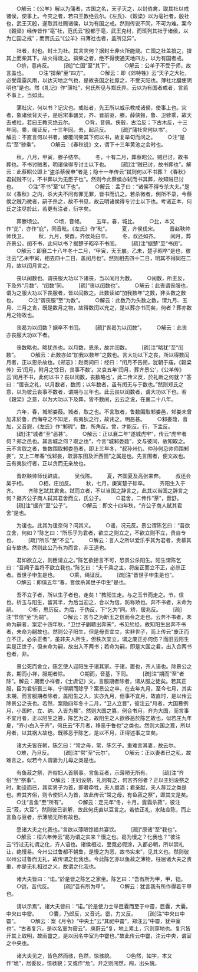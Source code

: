 <!-- { "loadSidebar": true } -->
　　○解云：《公羊》解以为蒲者，古国之名，天子灭之，以封伯禽，取其社以戒诸侯，使事上。今灾之者，若曰王教绝云尔。《左氏》、《穀梁》以为亳社者，殷社也，武王灭殷，遂取其社赐诸侯，以为有国之戒。然则传说不同，不可为难。案今《穀梁》经传皆作“亳”社，范氏云“殷都于亳，武王克纣，而班列其社于诸侯，以为亡国之戒”；而贾氏云“《公羊》曰薄社也者，盖所见异”。

　　社者，封也。封土为社。其言灾何？据封土非火所能烧。亡国之社盖揜之，揜其上而柴其下。故火得烧之。揜柴之者，绝不得使通天地四方，以为有国者戒。
　　○揜，意冉反。
　　[疏]“亡国”至“其下”。
　　○解云：公羊子不受于师，故言盖也。
　　○注“揜柴”至“四方”。
　　○解云：即《郊特牲》云“天子之大社，必受霜露风雨，以达天地之气也，是故丧国之社屋之，不受天阳也。薄社北牖使阴明也”是也。然《礼记》作“薄社”，何氏所见与郑氏异。云以为有国者戒者，言若不事上，当如此。

　　蒲社灾，何以书？记灾也。戒社者，先王所以威示教戒诸侯，使事上也。灾者，象诸侯背天子，是后宋事疆吴，齐、晋前驱，滕，薛侠毂，鲁、卫骖乘，故天去戒社，若曰王教灭绝云尔。
　　○背，音佩。侠毂，古洽反；下古木反，十三年同。乘，绳证反，十三年同。去，起吕反。
　　[疏]“蒲社灾何以书”。
　　○解云：不直言何以书者，嫌覆问柴其下何以书，故复举句而问之。
　　○注“是后”至“骖乘”。
　　○解云：《春秋说》文，谓下十三年黄池之会时也。

　　秋，八月，甲寅，滕子结卒。
　　冬，十有二月，葬蔡昭公。贼已讨，故书葬也。不书讨贼者，明诸侯得专讨士以下也。
　　[疏]注“贼已讨，故书葬也”。解云：此蔡昭公即上“盗杀蔡侯申”者是；隐十一年传云“弑则何以不书葬？《春秋》君弑贼不讨，不书葬以为无臣子也”。然则今此蔡侯亦弑而书其葬，故知贼已讨也。
　　○注“不书”至“以下也”。
　　○解云：孟子曰：“诸侯不得专杀大夫。”是以《春秋》之内，杀大夫不问有罪无罪，皆书而讥之。若杀微者，例所不录，今蔡侯之贼乃微者，嗣子杀之，故不书见，故云明诸侯得专讨士以下也。考诸正本，何氏之注尽於此，若更有注者，衍字矣。

　　葬滕顷公。
　　○顷，音倾。
　　五年，春，城比。
　　○比，本又作“芘”，亦作“庇”，同音毗。《左氏》作“毗”。
　　夏，齐侯伐宋。
　　晋赵鞅帅师伐卫。
　　秋，九月，癸酉，齐侯处臼卒。
　　冬，叔还如齐。
　　闰月，葬齐景公。闰不书，此何以书？据楚子昭卒不书闰。
　　[疏]注“据楚”至“书闰”。
　　○解云：即襄二十八年冬十二月，“甲寅，天王崩。乙未，楚子昭卒”是也，彼注云“乙未甲寅，相去四十二日，盖闰月也”。然则相去四十二日，明其不得同在二月，故以闰月言之。

　　丧以闰数也。谓丧服大功以下诸丧，当以闰月为数。
　　○闰数，所主反，下及外“月数”、“闰数”同。
　　[疏]“丧以闰数也”。
　　○解云：此丧谓丧服也，谓为之服大功以下丧服者，皆以闰数之。此数读如“加我数年”之数，非头数之数也。
　　○注“谓丧服”至“为数”。
　　○解云：此数乃为头数之数，谓九月、五月、三月之丧，既是数月之物，故得数闰以充之，是以葬亦书闰矣，何者？葬亦数月之物故也。

　　丧曷为以闰数？据卒不书闰。
　　[疏]“丧曷为以闰数”。
　　○解云：此丧亦丧服大功以下者。

　　丧数略也。略犹杀也。以月数，恩杀，故并闰数。
　　[疏]注“略犹”至“闰数”。
　　○解云：此数亦如“加我以数年”之数也。言大功以下之丧，所以得数闰月者，正以恩杀故也。《郑志》：赵商问曰：经曰：“闰月不告朔，犹朝于庙。《穀梁传》云‘闰月，附月之馀日，丧事不数’。又哀五年‘闰月，葬齐景公’，《公羊传》云‘闰月不书，此何以书？丧以闰数，丧数略也’，此二传义反，於礼断之何就？”答曰：“居丧之礼，以月数者，数闰；以年数者，虽有闰无与于数也。”然则郑氏之意，以为彼云丧事不数者，谓期与三年也。此云丧以闰数者，谓大功以下也。若《穀梁》之意，以为大功以下及葬，皆不数闰，云云之说，在襄二十八年。

　　六年，春，城邾娄葭。城者，取之也。不言取者，鲁数围取邾娄邑，邾娄未曾加非於鲁，而侮夺之不知足，有夷狄之行，故讳之，明恶甚。
　　○邾娄葭，音加，又音遐，《左氏》作“邾瑕”。数，所角反。曾，才能反。行，下孟反。
　　[疏]注“城者”至“恶甚”。
　　○解云：正以襄二年“遂城虎牢”，传云“虎牢者何？郑之邑也。其言城之何？取之也”，今言“城邾娄葭”，文与彼同，故知取之。云不言取之者，鲁数围取邾娄邑者，即上三年冬，“叔孙州仇、仲孙何忌帅师围邾娄”，又上二年春“伐邾娄，取漷东田及沂西田”之属是也。先言围者，便文故也。云有夷狄行者，正以贪而无亲故也。

　　晋赵鞅帅师伐鲜虞。
　　吴伐陈。
　　夏，齐国夏及高张来奔。
　　叔还会吴于相。
　　○相，庄加反。
　　秋，七月，庚寅楚子轸卒。
　　齐阳生入于齐。
　　齐陈乞弑其君舍。弑而立者，不以当国之辞言之，此其以当国之辞言之何？据齐公子商人弑其君舍而立，氏公子。
　　○君舍，二传作“荼”，音舒。
　　[疏]注“据齐”至“公子”。
　　○解云：即文十四年秋，“齐公子商人弑其君舍”是也。

　　为谖也。此其为谖奈何？问其义。
　　○谖，况元反。景公谓陈乞曰：“吾欲立舍，何如？”陈乞曰：“所乐乎为君者，欲立之则立之，不欲立则不立，贵自专也。
　　[疏]“所乐”至“不立”。
　　○解云：言人之所以爱乐乎其为君者，贵慕其自专故也。然则此公乃有为而言，非王道也。

　　君如欲立之，则臣请立之。”陈乞欲拒言不可，恐景公杀阳生。阳生谓陈乞曰：“吾闻子盖将不欲立我也。”陈乞曰：“夫千乘之主，将废正而立不正，必杀正者。晋世子申生是也。
　　○乘，绳证反。
　　[疏]注“晋世子申生是也”。
　　○解云：即僖五年“春，晋侯杀其世子申生”是也。

　　吾不立子者，所以生子者也，走矣！”教阳生走。与之玉节而走之。节，信也。析玉与阳生，留其半，为后当迎之，合以为信，防称矫也。奔不书者，未命为嗣。
　　○析，思历反。为后，于伪反，下“乞为”同。矫，居兆反。
　　[疏]注“节信”至“为嗣”。
　　○解云：言与之为断玉之信而令之走也。云奔不书者，未命为嗣者，案定十四年秋，“卫世子蒯聩出奔宋”，书见於经，故知阳生出奔不书者，未命为嗣故也。然则公子阳生，但是母贵宜立，实非世子，而上传云“废正而立不正，必杀正者”，虽非夫人所生，但秩次宜立，谓之废正亦何伤？而旧云阳生实是正世子，但未命为嗣，故出入不两书；若命为嗣，即是大国之君，出入合两书也者，非。

　　景公死而舍立，陈乞使人迎阳生于诸其家。于诸，置也，齐人语也。除景公之丧，期而小祥，服期者除。
　　○期而，音基，下同。
　　[疏]注“期而”至“者除”。解云：期而小祥者，《士虞记》文。言服期者除者，谓从服之徒矣。若其正服，臣为君斩衰三年，宁得期而除乎？案景公之卒，在去年九月，至今七月，其实未期，而言服期者除者，盖阳生之入，实亦九月，但事不宜月，故直时，是以传云除景公之丧也。若然，案隐四年冬十二月，“卫人立晋”，彼注云“月者，大国篡例月，小国时，立、纳、入皆为篡”。然则大国之篡，例合书月，齐为大国，而言事不宜月者，正以阳生之篡，陈乞为之，故阳生之人欲移恶於陈乞故也，似若庄九年夏，“齐小白入于齐”，何氏云“不月者，移恶于鲁也”之类也。然则大国之篡，所以月者，以其祸大故也。既移恶于陈乞，是以不月，正得述事之宜矣。

　　诸大夫皆在朝，陈乞曰：“常之母，常，陈乞子。重难言其妻，故云尔。
　　○难，乃旦反。
　　[疏]注“常”至“云尔”。
　　○解云：正以妻者已之私，故难言之，似若今人谓妻为儿母之类是也。

　　有鱼菽之祭，齐俗妇人首祭事。言鱼豆者，示薄陋无所有。
　　[疏]注“齐俗”至“祭事”。
　　○解云：主妇设祭，礼则有之，何言齐俗者？正以主妇设祭之时，助设而已，其实男子为首，即君牵牲，夫人奠酒；君亲献，夫人荐豆之类是也。若其齐俗，则令使妇人为首，故此传云“常之母，有鱼菽之祭”，即其文是矣。
　　○注“言鱼”至“所有”。
　　○解云：定元年“冬，十月，霣霜杀菽”，彼注云“菽，大豆”。然则彼已训解，故此何氏直以豆言之。若依正礼，水陆佥陈，而止言鱼与豆者，示薄陋无所有故也。

　　愿诸大夫之化我也。”言欲以薄陋馀福共宴饮。
　　[疏]“原诸”至“我也”。
　　○解云：桓六年传云“曷为谓之实来？慢之也。曷为慢之？化我也？”彼注云“行过无礼谓之化，齐人语也。诸侯相过，至竟必假涂，入都必朝，所以崇礼让，绝慢易。今州公过鲁都不朝鲁，是慢之为恶，故书实来”，见其义也。然则彼以州公过鲁而无礼，故传谓之化我也。今此陈乞亦以鱼菽之薄物，枉屈诸大夫之贵重，亦是无礼相过之义，故谓之化我也。

　　诸大夫皆曰：“诺。”於是皆之陈乞之家坐。陈乞曰：“吾有所为甲，甲，铠。
　　○铠，苦代反。
　　[疏]“吾有所为甲”。
　　○解云：犹言我有所作得若干甲也。

　　请以示焉”。诸大夫皆曰：“诺。”於是使力士举巨囊而至于中霤，巨囊，大囊。中央曰中霤。
　　○囊，乃郎反，又音讬。霤，力又反。
　　[疏]注“中央曰中霤”。
　　○解云：案《月令》“中央土”云“其祀中霤”，郑注云“中霤，犹中室也”。“古者复穴，是以名室为霤云”。庾蔚云“复，地上累土，穴则穿地也。复穴皆开其上取明，故雨霤之，是以因名中室为中霤也。”故此传云中霤，注云中央，谓室之中央也。

　　诸大夫见之，皆色然而骇，色然，惊骇貌。
　　○色然，如字，本又作“垝”，居委反，惊骇貌；又或作“危”。开之则闯然，闯，出头貌。
